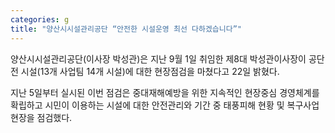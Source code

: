 ```yaml
---
categories: g
title: "양산시시설관리공단 “안전한 시설운영 최선 다하겠습니다”"
---
```

양산시시설관리공단(이사장 박성관)은 지난 9월 1일 취임한 제8대 박성관이사장이 공단 전 시설(13개 사업팀 14개 시설)에 대한 현장점검을 마쳤다고 22일 밝혔다. 
 
지난 5일부터 실시된 이번 점검은 중대재해예방을 위한 지속적인 현장중심 경영체계를 확립하고 시민이 이용하는 시설에 대한 안전관리와 기간 중 태풍피해 현황 및 복구사업 현장을 점검했다.